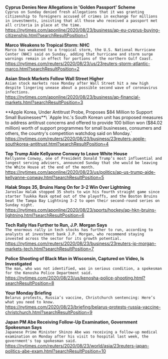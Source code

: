 **Cyprus Denies New Allegations in 'Golden Passport' Scheme**\
`Cyprus on Sunday denied fresh allegations that it was granting citizenship to foreigners accused of crimes in exchange for millions in investments, insisting that all those who received a passport met all criteria in place at the time.`\
https://nytimes.com/aponline/2020/08/23/business/ap-eu-cyprus-buying-citizenship.html?searchResultPosition=1

**Marco Weakens to Tropical Storm: NHC**\
`Marco has weakened to a tropical storm, the U.S. National Hurricane Center (NHC) said on Sunday, adding that hurricane and storm surge warnings remain in effect for portions of the northern Gulf Coast. `\
https://nytimes.com/reuters/2020/08/23/us/23reuters-storm-atlantic-marco.html?searchResultPosition=2

**Asian Stock Markets Follow Wall Street Higher**\
`Asian stock markets rose Monday after Wall Street hit a new high despite lingering unease about a possible second wave of coronavirus infections. `\
https://nytimes.com/aponline/2020/08/23/business/ap-financial-markets.html?searchResultPosition=3

**Apple Korea, Under Antitrust Probe, Proposes $84 Million to Support Small Businesses**\
`Apple Inc.'s South Korean unit has proposed measures to address antitrust concerns and offered to provide 100 billion won ($84.02 million) worth of support programmes for small businesses, consumers and others, the country's competition watchdog said on Monday.`\
https://nytimes.com/reuters/2020/08/23/business/23reuters-apple-southkorea-antitrust.html?searchResultPosition=4

**Top Trump Aide Kellyanne Conway to Leave White House**\
`Kellyanne Conway, one of President Donald Trump’s most influential and longest serving advisers, announced Sunday that she would be leaving the White House at the end of the month.`\
https://nytimes.com/aponline/2020/08/23/us/politics/ap-us-trump-aide-kellyanne-conway.html?searchResultPosition=5

**Halak Stops 35, Bruins Hang On for 3-2 Win Over Lightning**\
`Jaroslav Halak stopped 35 shots to win his fourth straight game since starter Tuukka Rask opted out of the playoffs, and the Boston Bruins beat the Tampa Bay Lightning 3-2 to open their second-round series on Sunday night.`\
https://nytimes.com/aponline/2020/08/23/sports/hockey/ap-hkn-bruins-lightning.html?searchResultPosition=6

**Tech Rally Has Further to Run, J.P. Morgan Says**\
`The enormous rally in tech stocks has further to run, according to analysts at investment bank J.P. Morgan, who recommend staying invested across the sector for its growth potential.`\
https://nytimes.com/reuters/2020/08/23/business/23reuters-jp-morgan-markets-tech.html?searchResultPosition=7

**Police Shooting of Black Man in Wisconsin, Captured on Video, Is Investigated**\
`The man, who was not identified, was in serious condition, a spokesman for the Kenosha Police Department said.`\
https://nytimes.com/2020/08/23/us/kenosha-police-shooting.html?searchResultPosition=8

**Your Monday Briefing**\
`Belarus protests, Russia’s vaccine, Christchurch sentencing: Here’s what you need to know.`\
https://nytimes.com/2020/08/23/briefing/belarus-protests-russia-vaccine-christchurch.html?searchResultPosition=9

**Japan PM Abe Receiving Follow-Up Examination, Government Spokesman Says**\
`Japanese Prime Minister Shinzo Abe was receiving a follow-up medical examination on Monday after his visit to hospital last week, the government's top spokesman said.`\
https://nytimes.com/reuters/2020/08/23/world/asia/23reuters-japan-politics-abe-exam.html?searchResultPosition=10

